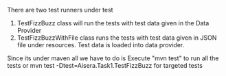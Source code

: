 There are two test runners under test 
1. TestFizzBuzz class will run the tests with test data given in the Data Provider
2. TestFizzBuzzWithFile class runs the tests with test data given in JSON file under resources. Test data is loaded into data provider.

Since its under maven all we have to do is Execute "mvn test" to run all the tests
or mvn test -Dtest=Aisera.Task1.TestFizzBuzz for targeted tests
